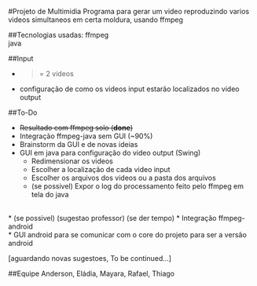 #Projeto de Multimidia
Programa para gerar um video reproduzindo varios videos simultaneos em certa moldura, usando ffmpeg

##Tecnologias usadas:
ffmpeg<br>
java

##Input
- >= 2 videos<br>
- configuração de como os videos input estarão localizados no video output

##To-Do
* ~~Resultado com ffmpeg solo (**done**)~~<br>
* Integração ffmpeg-java sem GUI (~90%)<br>
* Brainstorm da GUI e de novas ideias<br>
* GUI em java para configuração do video output (Swing)<br>
  * Redimensionar os videos<br>
  * Escolher a localização de cada video input<br>
  * Escolher os arquivos dos videos ou a pasta dos arquivos<br>
  * (se possivel) Expor o log do processamento feito pelo ffmpeg em tela do java<br>
 <br>
* (se possivel) (sugestao professor) (se der tempo)
  * Integração ffmpeg-android<br>
  * GUI android para se comunicar com o core do projeto para ser a versão android<br>
   
[aguardando novas sugestoes, To be continued...]<br>

##Equipe
Anderson, Eládia, Mayara, Rafael, Thiago
